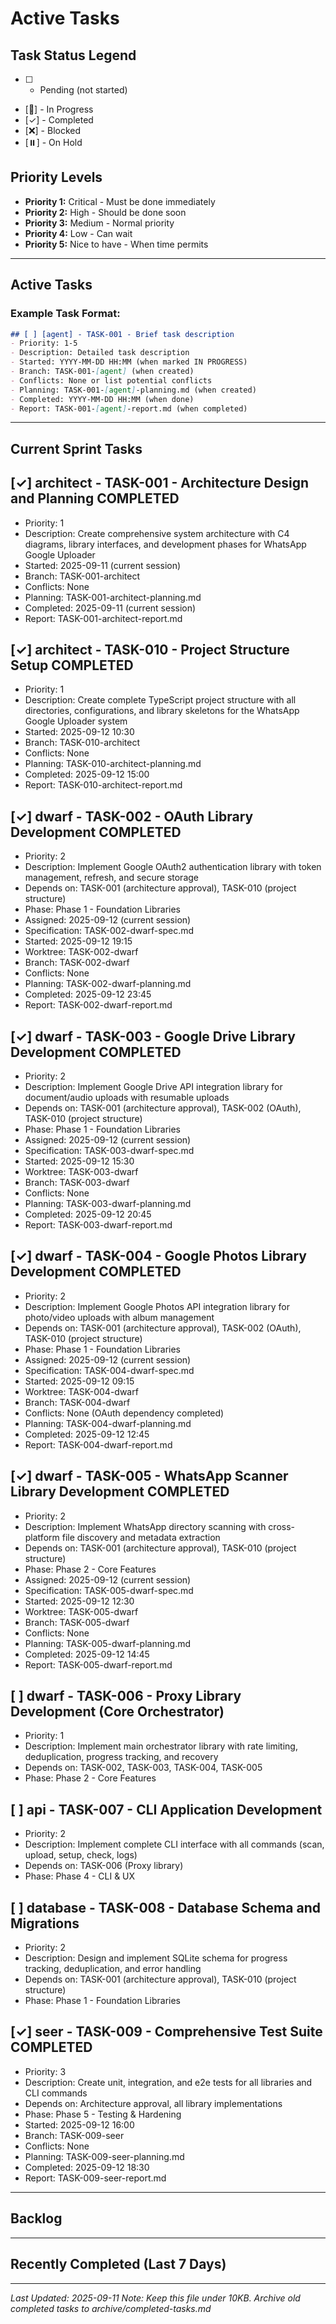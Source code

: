 # Active Tasks

## Task Status Legend
- [ ] - Pending (not started)
- [🔄] - In Progress
- [✓] - Completed
- [❌] - Blocked
- [⏸️] - On Hold

## Priority Levels
- **Priority 1:** Critical - Must be done immediately
- **Priority 2:** High - Should be done soon
- **Priority 3:** Medium - Normal priority
- **Priority 4:** Low - Can wait
- **Priority 5:** Nice to have - When time permits

---

## Active Tasks

### Example Task Format:
```markdown
## [ ] [agent] - TASK-001 - Brief task description
- Priority: 1-5
- Description: Detailed task description
- Started: YYYY-MM-DD HH:MM (when marked IN PROGRESS)
- Branch: TASK-001-[agent] (when created)
- Conflicts: None or list potential conflicts
- Planning: TASK-001-[agent]-planning.md (when created)
- Completed: YYYY-MM-DD HH:MM (when done)
- Report: TASK-001-[agent]-report.md (when completed)
```

---

## Current Sprint Tasks

## [✓] architect - TASK-001 - Architecture Design and Planning **COMPLETED**
- Priority: 1
- Description: Create comprehensive system architecture with C4 diagrams, library interfaces, and development phases for WhatsApp Google Uploader
- Started: 2025-09-11 (current session)
- Branch: TASK-001-architect  
- Conflicts: None
- Planning: TASK-001-architect-planning.md
- Completed: 2025-09-11 (current session)
- Report: TASK-001-architect-report.md

## [✓] architect - TASK-010 - Project Structure Setup **COMPLETED**
- Priority: 1
- Description: Create complete TypeScript project structure with all directories, configurations, and library skeletons for the WhatsApp Google Uploader system
- Started: 2025-09-12 10:30
- Branch: TASK-010-architect
- Conflicts: None
- Planning: TASK-010-architect-planning.md
- Completed: 2025-09-12 15:00
- Report: TASK-010-architect-report.md

## [✓] dwarf - TASK-002 - OAuth Library Development **COMPLETED**
- Priority: 2
- Description: Implement Google OAuth2 authentication library with token management, refresh, and secure storage
- Depends on: TASK-001 (architecture approval), TASK-010 (project structure)
- Phase: Phase 1 - Foundation Libraries
- Assigned: 2025-09-12 (current session)
- Specification: TASK-002-dwarf-spec.md
- Started: 2025-09-12 19:15
- Worktree: TASK-002-dwarf
- Branch: TASK-002-dwarf
- Conflicts: None
- Planning: TASK-002-dwarf-planning.md
- Completed: 2025-09-12 23:45
- Report: TASK-002-dwarf-report.md

## [✓] dwarf - TASK-003 - Google Drive Library Development **COMPLETED**
- Priority: 2  
- Description: Implement Google Drive API integration library for document/audio uploads with resumable uploads
- Depends on: TASK-001 (architecture approval), TASK-002 (OAuth), TASK-010 (project structure)
- Phase: Phase 1 - Foundation Libraries
- Assigned: 2025-09-12 (current session)
- Specification: TASK-003-dwarf-spec.md
- Started: 2025-09-12 15:30
- Worktree: TASK-003-dwarf
- Branch: TASK-003-dwarf
- Conflicts: None
- Planning: TASK-003-dwarf-planning.md
- Completed: 2025-09-12 20:45
- Report: TASK-003-dwarf-report.md

## [✓] dwarf - TASK-004 - Google Photos Library Development **COMPLETED**
- Priority: 2
- Description: Implement Google Photos API integration library for photo/video uploads with album management
- Depends on: TASK-001 (architecture approval), TASK-002 (OAuth), TASK-010 (project structure)  
- Phase: Phase 1 - Foundation Libraries
- Assigned: 2025-09-12 (current session)
- Specification: TASK-004-dwarf-spec.md
- Started: 2025-09-12 09:15
- Worktree: TASK-004-dwarf
- Branch: TASK-004-dwarf
- Conflicts: None (OAuth dependency completed)
- Planning: TASK-004-dwarf-planning.md
- Completed: 2025-09-12 12:45
- Report: TASK-004-dwarf-report.md

## [✓] dwarf - TASK-005 - WhatsApp Scanner Library Development **COMPLETED**
- Priority: 2
- Description: Implement WhatsApp directory scanning with cross-platform file discovery and metadata extraction
- Depends on: TASK-001 (architecture approval), TASK-010 (project structure)
- Phase: Phase 2 - Core Features
- Assigned: 2025-09-12 (current session)
- Specification: TASK-005-dwarf-spec.md
- Started: 2025-09-12 12:30
- Worktree: TASK-005-dwarf
- Branch: TASK-005-dwarf
- Conflicts: None
- Planning: TASK-005-dwarf-planning.md
- Completed: 2025-09-12 14:45
- Report: TASK-005-dwarf-report.md

## [ ] dwarf - TASK-006 - Proxy Library Development (Core Orchestrator)
- Priority: 1
- Description: Implement main orchestrator library with rate limiting, deduplication, progress tracking, and recovery
- Depends on: TASK-002, TASK-003, TASK-004, TASK-005
- Phase: Phase 2 - Core Features

## [ ] api - TASK-007 - CLI Application Development  
- Priority: 2
- Description: Implement complete CLI interface with all commands (scan, upload, setup, check, logs)
- Depends on: TASK-006 (Proxy library)
- Phase: Phase 4 - CLI & UX

## [ ] database - TASK-008 - Database Schema and Migrations
- Priority: 2
- Description: Design and implement SQLite schema for progress tracking, deduplication, and error handling
- Depends on: TASK-001 (architecture approval), TASK-010 (project structure)
- Phase: Phase 1 - Foundation Libraries

## [✓] seer - TASK-009 - Comprehensive Test Suite **COMPLETED**
- Priority: 3
- Description: Create unit, integration, and e2e tests for all libraries and CLI commands
- Depends on: Architecture approval, all library implementations
- Phase: Phase 5 - Testing & Hardening
- Started: 2025-09-12 16:00
- Branch: TASK-009-seer
- Conflicts: None
- Planning: TASK-009-seer-planning.md
- Completed: 2025-09-12 18:30
- Report: TASK-009-seer-report.md

---

## Backlog

<!-- Tasks not yet assigned to current sprint -->

---

## Recently Completed (Last 7 Days)

<!-- Move completed tasks here, then to archive after 7 days -->

---

*Last Updated: 2025-09-11*
*Note: Keep this file under 10KB. Archive old completed tasks to archive/completed-tasks.md*
